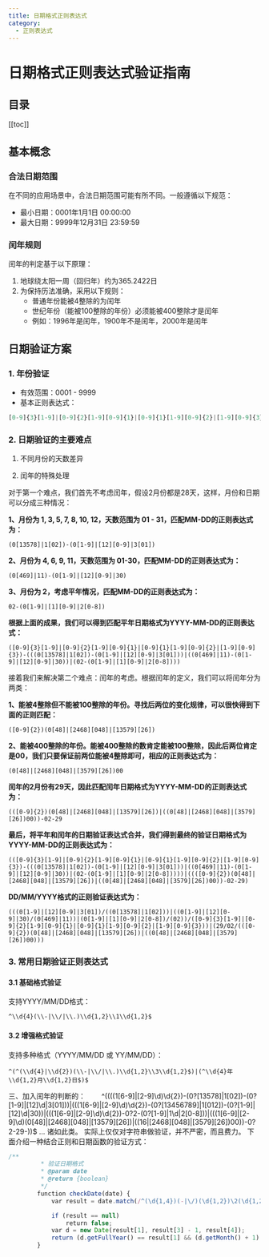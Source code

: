 ```yaml
---
title: 日期格式正则表达式
category:
  - 正则表达式
---
```


# 日期格式正则表达式验证指南

## 目录

[[toc]]

## 基本概念

### 合法日期范围
在不同的应用场景中，合法日期范围可能有所不同。一般遵循以下规范：
- 最小日期：0001年1月1日 00:00:00
- 最大日期：9999年12月31日 23:59:59
### 闰年规则
闰年的判定基于以下原理：
1. 地球绕太阳一周（回归年）约为365.2422日
2. 为保持历法准确，采用以下规则：
   - 普通年份能被4整除的为闰年
   - 世纪年份（能被100整除的年份）必须能被400整除才是闰年
   - 例如：1996年是闰年，1900年不是闰年，2000年是闰年
## 日期验证方案

### 1. 年份验证
- 有效范围：0001 - 9999
- 基本正则表达式：
```javascript
[0-9]{3}[1-9]|[0-9]{2}[1-9][0-9]{1}|[0-9]{1}[1-9][0-9]{2}|[1-9][0-9]{3}
```

### 2. 日期验证的主要难点

1. 不同月份的天数差异

2. 闰年的特殊处理

对于第一个难点，我们首先不考虑闰年，假设2月份都是28天，这样，月份和日期可以分成三种情况：

**1、月份为 1, 3, 5, 7, 8, 10, 12，天数范围为 01 - 31，匹配MM-DD的正则表达式为：**

```
(0[13578]|1[02])-(0[1-9]|[12][0-9]|3[01])
```

**2、月份为 4, 6, 9, 11，天数范围为 01-30，匹配MM-DD的正则表达式为：**

```
(0[469]|11)-(0[1-9]|[12][0-9]|30)
```

**3、月份为 2，考虑平年情况，匹配MM-DD的正则表达式为：**

```
02-(0[1-9]|[1][0-9]|2[0-8])
```

**根据上面的成果，我们可以得到匹配平年日期格式为YYYY-MM-DD的正则表达式：**

```
([0-9]{3}[1-9]|[0-9]{2}[1-9][0-9]{1}|[0-9]{1}[1-9][0-9]{2}|[1-9][0-9]{3})-(((0[13578]|1[02])-(0[1-9]|[12][0-9]|3[01]))|((0[469]|11)-(0[1-9]|[12][0-9]|30))|(02-(0[1-9]|[1][0-9]|2[0-8])))
```

接着我们来解决第二个难点：闰年的考虑。根据闰年的定义，我们可以将闰年分为两类：

**1、能被4整除但不能被100整除的年份。寻找后两位的变化规律，可以很快得到下面的正则匹配：**

```
([0-9]{2})(0[48]|[2468][048]|[13579][26])
```
**2、能被400整除的年份。能被400整除的数肯定能被100整除，因此后两位肯定是00，我们只要保证前两位能被4整除即可，相应的正则表达式为：**

```
(0[48]|[2468][048]|[3579][26])00
```

**闰年的2月份有29天，因此匹配闰年日期格式为YYYY-MM-DD的正则表达式为：**

```
(([0-9]{2})(0[48]|[2468][048]|[13579][26])|((0[48]|[2468][048]|[3579][26])00))-02-29
```

**最后，将平年和闰年的日期验证表达式合并，我们得到最终的验证日期格式为YYYY-MM-DD的正则表达式为：**

```
(([0-9]{3}[1-9]|[0-9]{2}[1-9][0-9]{1}|[0-9]{1}[1-9][0-9]{2}|[1-9][0-9]{3})-(((0[13578]|1[02])-(0[1-9]|[12][0-9]|3[01]))|((0[469]|11)-(0[1-9]|[12][0-9]|30))|(02-(0[1-9]|[1][0-9]|2[0-8]))))|((([0-9]{2})(0[48]|[2468][048]|[13579][26])|((0[48]|[2468][048]|[3579][26])00))-02-29)
```

**DD/MM/YYYY格式的正则验证表达式为：**

```
(((0[1-9]|[12][0-9]|3[01])/((0[13578]|1[02]))|((0[1-9]|[12][0-9]|30)/(0[469]|11))|(0[1-9]|[1][0-9]|2[0-8])/(02))/([0-9]{3}[1-9]|[0-9]{2}[1-9][0-9]{1}|[0-9]{1}[1-9][0-9]{2}|[1-9][0-9]{3}))|(29/02/(([0-9]{2})(0[48]|[2468][048]|[13579][26])|((0[48]|[2468][048]|[3579][26])00)))
```

### 3. 常用日期验证正则表达式

#### 3.1 基础格式验证

支持YYYY/MM/DD格式：

```
^\\d{4}(\\-|\\/|\\.)\\d{1,2}\\1\\d{1,2}$
```

#### 3.2 增强格式验证

支持多种格式（YYYY/MM/DD 或 YY/MM/DD）：

```
^(^(\\d{4}|\\d{2})(\\-|\\/|\\.)\\d{1,2}\\3\\d{1,2}$)|(^\\d{4}年\\d{1,2}月\\d{1,2}日$)$
```
三、加入闰年的判断的：
　　^((((1\[6-9\]|\[2-9\]\\d)\\d{2})-(0?\[13578\]|1\[02\])-(0?\[1-9\]|\[12\]\\d|3\[01\]))|(((1\[6-9\]|\[2-9\]\\d)\\d{2})-(0?\[13456789\]|1\[012\])-(0?\[1-9\]|\[12\]\\d|30))|(((1\[6-9\]|\[2-9\]\\d)\\d{2})-0?2-(0?\[1-9\]|1\\d|2\[0-8\]))|(((1\[6-9\]|\[2-9\]\\d)(0\[48\]|\[2468\]\[048\]|\[13579\]\[26\])|((16|\[2468\]\[048\]|\[3579\]\[26\])00))-0?2-29-))$
...
诸如此类。
实际上仅仅对字符串做验证，并不严密，而且费力。
下面介绍一种结合正则和日期函数的验证方式：

```js
/**
         * 验证日期格式
         * @param date
         * @return {boolean}
         */
        function checkDate(date) {
            var result = date.match(/^(\d{1,4})(-|\/)(\d{1,2})\2(\d{1,2})$/);

            if (result == null)
                return false;
            var d = new Date(result[1], result[3] - 1, result[4]);
            return (d.getFullYear() == result[1] && (d.getMonth() + 1) == result[3] && d.getDate() == result[4]);
        }
```
